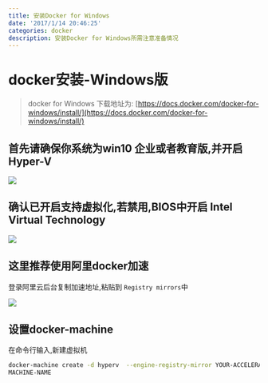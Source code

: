 ```yaml
---
title: 安装Docker for Windows
date: '2017/1/14 20:46:25'
categories: docker
description: 安装Docker for Windows所需注意准备情况
---
```


# docker安装-Windows版

> docker for Windows 下载地址为: [https://docs.docker.com/docker-for-windows/install/](https://docs.docker.com/docker-for-windows/install/)

## 首先请确保你系统为win10 企业或者教育版,并开启Hyper-V

![](http://ooqid2far.bkt.clouddn.com/myblog/docker-for-windows.png)

## 确认已开启支持虚拟化,若禁用,BIOS中开启 Intel Virtual Technology

![](http://ooqid2far.bkt.clouddn.com/myblog/docker%20for%20windows%282%29.png)

## 这里推荐使用阿里docker加速

登录阿里云后台复制加速地址,粘贴到 `Registry mirrors`中

![](http://ooqid2far.bkt.clouddn.com/myblog/docker%20for%20windows%283%29.png)

## 设置docker-machine

在命令行输入,新建虚拟机

```bash
docker-machine create -d hyperv  --engine-registry-mirror YOUR-ACCELERATED-ADDRESS
MACHINE-NAME
```

